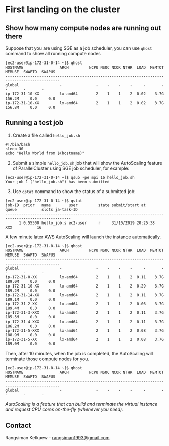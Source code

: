 # First landing on the cluster

## Show how many compute nodes are running out there

Suppose that you are using SGE as a job scheduler, you can use `qhost` command to show all running compute nodes

```
[ec2-user@ip-172-31-0-14 ~]$ qhost
HOSTNAME                ARCH         NCPU NSOC NCOR NTHR  LOAD  MEMTOT  MEMUSE  SWAPTO  SWAPUS
----------------------------------------------------------------------------------------------
global                  -               -    -    -    -     -       -       -       -       -
ip-172-31-10-XX         lx-amd64        2    1    1    2  0.02    3.7G  156.2M     0.0     0.0
ip-172-31-10-XX         lx-amd64        2    1    1    2  0.02    3.7G  156.8M     0.0     0.0
```

## Running a test job

1. Create a file called `hello_job.sh`

```
#!/bin/bash
sleep 30
echo "Hello World from $(hostname)"
```

2. Submit a simple `hello_job.sh` job that will show the AutoScaling feature of ParallelCluster using SGE job scheduler, for example:

```
[ec2-user@ip-172-31-0-14 ~]$ qsub -pe mpi 16 hello_job.sh
Your job 1 ("hello_job.sh") has been submitted
```

3. Use `qstat` command to show the status of a submitted job:

```
[ec2-user@ip-172-31-0-14 ~]$ qstat
job-ID  prior   name        user         state submit/start at     queue           slots ja-task-ID
---------------------------------------------------------------------------------------------------
      1 0.55500 hello_job.s ec2-user     r     31/10/2019 20:25:38   XXX           16
```

A few minute later AWS AutoScaling will launch the instance automatically.

```
[ec2-user@ip-172-31-0-14 ~]$ qhost
HOSTNAME                ARCH         NCPU NSOC NCOR NTHR  LOAD  MEMTOT  MEMUSE  SWAPTO  SWAPUS
----------------------------------------------------------------------------------------------
global                  -               -    -    -    -     -       -       -       -       -
ip-172-31-0-XX          lx-amd64        2    1    1    2  0.11    3.7G  189.0M     0.0     0.0
ip-172-31-10-XX         lx-amd64        2    1    1    2  0.29    3.7G  189.2M     0.0     0.0
ip-172-31-14-XX         lx-amd64        2    1    1    2  0.11    3.7G  189.1M     0.0     0.0
ip-172-31-2-XX          lx-amd64        2    1    1    2  0.06    3.7G  189.4M     0.0     0.0
ip-172-31-3-XXX         lx-amd64        2    1    1    2  0.11    3.7G  185.5M     0.0     0.0
ip-172-31-4-XXX         lx-amd64        2    1    1    2  0.11    3.7G  186.2M     0.0     0.0
ip-172-31-5-XXX         lx-amd64        2    1    1    2  0.08    3.7G  188.9M     0.0     0.0
ip-172-31-5-XX          lx-amd64        2    1    1    2  0.08    3.7G  189.0M     0.0     0.0
```

Then, after 10 minutes, when the job is completed, the AutoScaling will terminate those compute nodes for you.

```
[ec2-user@ip-172-31-0-14 ~]$ qhost
HOSTNAME                ARCH         NCPU NSOC NCOR NTHR  LOAD  MEMTOT  MEMUSE  SWAPTO  SWAPUS
----------------------------------------------------------------------------------------------
global                  -               -    -    -    -     -       -       -       -       -
```

_AutoScaling is a feature that can build and terminate the virtual instance and request CPU cores on-the-fly (whenever you need)._

## Contact

Rangsiman Ketkaew - rangsiman1993@gmail.com
